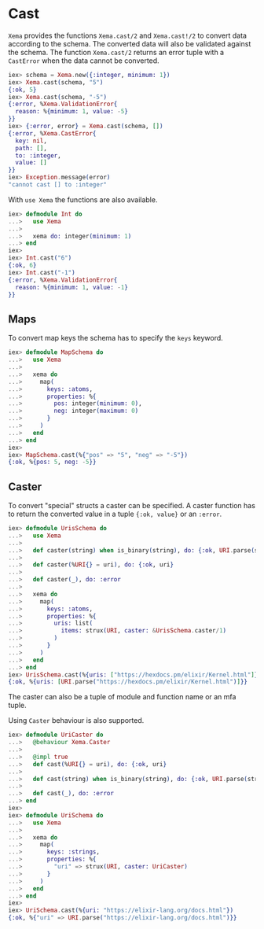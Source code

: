 # Cast

`Xema` provides the functions `Xema.cast/2` and `Xema.cast!/2` to convert data according to the
schema. The converted data will also be validated against the schema. The function `Xema.cast/2`
returns an error tuple with a `CastError` when the data cannot be converted.

```elixir
iex> schema = Xema.new({:integer, minimum: 1})
iex> Xema.cast(schema, "5")
{:ok, 5}
iex> Xema.cast(schema, "-5")
{:error, %Xema.ValidationError{
  reason: %{minimum: 1, value: -5}
}}
iex> {:error, error} = Xema.cast(schema, [])
{:error, %Xema.CastError{
  key: nil,
  path: [],
  to: :integer,
  value: []
}}
iex> Exception.message(error)
"cannot cast [] to :integer"
```

With `use Xema` the functions are also available.

```elixir
iex> defmodule Int do
...>   use Xema
...>
...>   xema do: integer(minimum: 1)
...> end
iex>
iex> Int.cast("6")
{:ok, 6}
iex> Int.cast("-1")
{:error, %Xema.ValidationError{
  reason: %{minimum: 1, value: -1}
}}
```

## Maps

To convert map keys the schema has to specify the `keys` keyword.

```elixir
iex> defmodule MapSchema do
...>   use Xema
...>
...>   xema do
...>     map(
...>       keys: :atoms,
...>       properties: %{
...>         pos: integer(minimum: 0),
...>         neg: integer(maximum: 0)
...>       }
...>     )
...>   end
...> end
iex>
iex> MapSchema.cast(%{"pos" => "5", "neg" => "-5"})
{:ok, %{pos: 5, neg: -5}}
```

## Caster

To convert "special" structs a caster can be specified. A caster function has to return the
converted value in a tuple `{:ok, value}` or an `:error`.

```elixir
iex> defmodule UrisSchema do
...>   use Xema
...>
...>   def caster(string) when is_binary(string), do: {:ok, URI.parse(string)}
...>
...>   def caster(%URI{} = uri), do: {:ok, uri}
...>
...>   def caster(_), do: :error
...>
...>   xema do
...>     map(
...>       keys: :atoms,
...>       properties: %{
...>         uris: list(
...>           items: strux(URI, caster: &UrisSchema.caster/1)
...>         )
...>       }
...>     )
...>   end
...> end
iex> UrisSchema.cast(%{uris: ["https://hexdocs.pm/elixir/Kernel.html"]})
{:ok, %{uris: [URI.parse("https://hexdocs.pm/elixir/Kernel.html")]}}
```

The caster can also be a tuple of module and function name or an mfa tuple.

Using `Caster` behaviour is also supported.

```elixir
iex> defmodule UriCaster do
...>   @behaviour Xema.Caster
...>
...>   @impl true
...>   def cast(%URI{} = uri), do: {:ok, uri}
...>
...>   def cast(string) when is_binary(string), do: {:ok, URI.parse(string)}
...>
...>   def cast(_), do: :error
...> end
iex>
iex> defmodule UriSchema do
...>   use Xema
...>
...>   xema do
...>     map(
...>       keys: :strings,
...>       properties: %{
...>         "uri" => strux(URI, caster: UriCaster)
...>       }
...>     )
...>   end
...> end
iex>
iex> UriSchema.cast(%{uri: "https://elixir-lang.org/docs.html"})
{:ok, %{"uri" => URI.parse("https://elixir-lang.org/docs.html")}}
```
